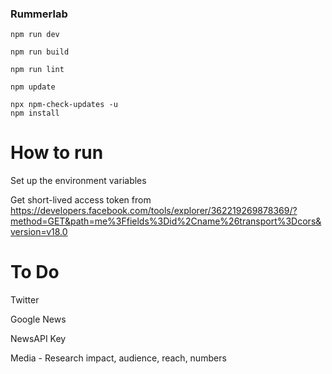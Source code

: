 ### Rummerlab

`npm run dev`

`npm run build`

`npm run lint`

`npm update`

```
npx npm-check-updates -u
npm install
```

# How to run

Set up the environment variables

Get short-lived access token from https://developers.facebook.com/tools/explorer/362219269878369/?method=GET&path=me%3Ffields%3Did%2Cname%26transport%3Dcors&version=v18.0

# To Do

Twitter

Google News

NewsAPI Key

Media - Research impact, audience, reach, numbers
